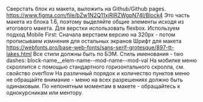 Сверстать блок из макета, выложить на Github/Github pages.
https://www.figma.com/file/bZw1N2Q11xjRlRZWgpN74I/Block4
Это часть макета из блока 1.6, поэтому выделяйте общие элементы исходя из итогового макета.
Для верстки использовать flexbox.
Используем подход Mobile First: Сначала верстаем версию на 320px - потом прописываем измнения для остальных экранов
Шрифт для макета https://webfonts.pro/base-web-fonts/sans-serif-grotesque/897-tt-lakes.html
Все стили должны быть по БЭМ. Стиль именования - two dashes: block-name__elem-name--mod-name--mod-val
На мобилке меню скроллится с помощью стандартного горизонтального скролла, см. свойство overflow
На различный порядок и количество пунктов меню не обращайте внимание - меню на всех разрешениях должно быть одинаковым. 
По непонятным моментам в макете - обращайтесь к однокурсникам или ментору.
